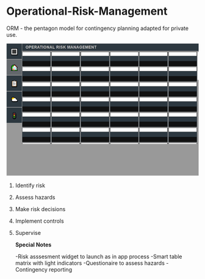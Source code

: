 # Operational-Risk-Management
ORM - the pentagon model for contingency planning adapted for private use.


![](https://raw.githubusercontent.com/Ehawk82/Operational-Risk-Management/master/src/assets/matrix-image.bmp)

1.  Identify risk
2.  Assess hazards
3.  Make risk decisions
4.  Implement controls
5.  Supervise

    **Special Notes**

    -Risk asssesment widget to launch as in app process
    -Smart table matrix with light indicators
    -Questionaire to assess hazards
    -Contingency reporting
